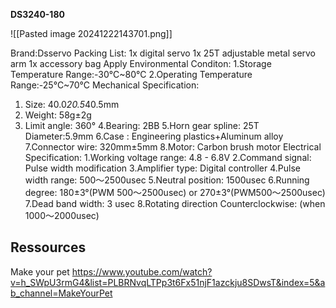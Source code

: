 
**DS3240-180**

![[Pasted image 20241222143701.png]]

Brand:Dsservo
Packing List:
1x digital servo
1x 25T adjustable metal servo arm
1x accessory bag
Apply Environmental Conditon:
1.Storage Temperature Range:-30°C~80°C
2.Operating Temperature Range:-25°C~70°C
Mechanical Specification:
1. Size: 40.0*20.5*40.5mm
2. Weight: 58g±2g
3. Limit angle: 360°
4.Bearing: 2BB
5.Horn gear spline: 25T   Diameter:5.9mm
6.Case : Engineering plastics+Aluminum alloy
7.Connector wire: 320mm±5mm
8.Motor: Carbon brush motor
Electrical Specification:
1.Working voltage range:  4.8 - 6.8V
2.Command signal: Pulse width modification
3.Amplifier type: Digital controller
4.Pulse width range: 500～2500usec
5.Neutral position: 1500usec
6.Running degree: 180±3°(PWM 500～2500usec)
or 270±3°(PWM500～2500usec)
7.Dead band width: 3 usec
8.Rotating direction Counterclockwise: (when 1000～2000usec)
## Ressources

Make your pet
https://www.youtube.com/watch?v=h_SWpU3rmG4&list=PLBRNvqLTPp3t6Fx51njF1azckju8SDwsT&index=5&ab_channel=MakeYourPet
